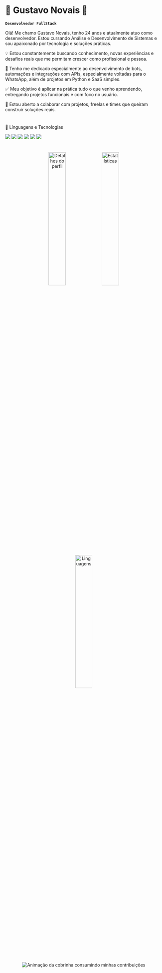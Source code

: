 # 💢 Gustavo Novais 💢

**`Desenvolvedor FullStack`**

Olá! Me chamo Gustavo Novais, tenho 24 anos e atualmente atuo como desenvolvedor. Estou cursando Análise e Desenvolvimento de Sistemas e sou apaixonado por tecnologia e soluções práticas.

💡 Estou constantemente buscando conhecimento, novas experiências e desafios reais que me permitam crescer como profissional e pessoa.

🚀 Tenho me dedicado especialmente ao desenvolvimento de bots, automações e integrações com APIs, especialmente voltadas para o WhatsApp, além de projetos em Python e SaaS simples.

✅ Meu objetivo é aplicar na prática tudo o que venho aprendendo, entregando projetos funcionais e com foco no usuário.

🤝 Estou aberto a colaborar com projetos, freelas e times que queiram construir soluções reais.
#
🧰 Línguagens e Tecnologias
<p> <img src="https://img.shields.io/badge/Python-3776AB?style=for-the-badge&logo=python&logoColor=white"/> <img src="https://img.shields.io/badge/C++-00599C?style=for-the-badge&logo=c%2b%2b&logoColor=white"/> <img src="https://img.shields.io/badge/JavaScript-F7DF1E?style=for-the-badge&logo=javascript&logoColor=black"/> <img src="https://img.shields.io/badge/PHP-777BB4?style=for-the-badge&logo=php&logoColor=white"/> <img src="https://img.shields.io/badge/HTML5-E34F26?style=for-the-badge&logo=html5&logoColor=white"/> <img src="https://img.shields.io/badge/CSS3-1572B6?style=for-the-badge&logo=css3&logoColor=white"/> </p>

#
<p align="center">
  <img src="http://github-profile-summary-cards.vercel.app/api/cards/profile-details?username=Gustavonovaiis&theme=algolia" alt="Detalhes do perfil" width="33%">
  <img src="http://github-profile-summary-cards.vercel.app/api/cards/stats?username=Gustavonovaiis&theme=algolia" alt="Estatísticas" width="33%">
  <img src="http://github-profile-summary-cards.vercel.app/api/cards/repos-per-language?username=Gustavonovaiis&theme=algolia" alt="Linguagens" width="33%">
</p>

<p align="center">
  <picture>
    <source media="(prefers-color-scheme: dark)" srcset="https://raw.githubusercontent.com/Gustavonovaiis/Gustavonovaiis/output/snake-dark.svg" />
    <img alt="Animação da cobrinha consumindo minhas contribuições" src="https://raw.githubusercontent.com/Gustavonovaiis/Gustavonovaiis/output/snake.svg" />
  </picture>
</p>



